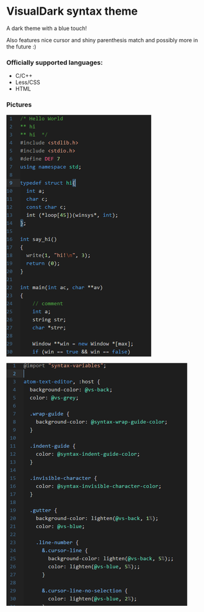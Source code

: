 # VisualDark syntax theme

A dark theme with a blue touch!

Also features nice cursor and shiny parenthesis match and possibly more in the future :)

### Officially supported languages:
* C/C++
* Less/CSS
* HTML

### Pictures

![Cpp file](https://raw.githubusercontent.com/Tym17/visualdark-syntax/master/Gallery/Cpp-sourcefile.png)

![Less file](https://raw.githubusercontent.com/Tym17/visualdark-syntax/master/Gallery/Less-sourcefile.png)
